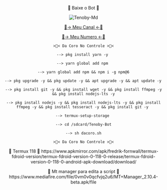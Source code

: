 <div align="center">
🐥 Baixe o Bot 🐥

<p align="center">
<img src="https://telegra.ph/file/800d89304e20091a2673d.jpg" alt="Tenoby-Md" largura="300" />

<p align="center">

[👑-> Meu Canal <-👑](https://youtube.com/channel/UCqJOcwjb3ksaVUtuEPl9y4Q)

<p align="center">

[👑-> Meu Numero <-👑](https://Wa.me/+5511973664069)


```
>🐥< Da Coro No Controle >🐥<

--> pkg install yarn -y 

--> yarn global add npm 

--> yarn global add npm && npm i -g npm@6

--> pkg upgrade -y && pkg update -y && apt upgrade -y && apt update -y 

--> pkg install git -y && pkg install wget -y && pkg install ffmpeg -y && pkg install nodejs-lts -y

--> pkg install nodejs -y && pkg install nodejs-lts -y && pkg install ffmpeg -y && pkg install tesseract -y && pkg install git -y 

--> termux-setup-storage 

--> cd /sdcard/Tenoby-Bot

--> sh dacoro.sh

>🐥< Da Coro No Controle >🐥<
```
<div align="center">
</div>

<p align="center">
👑 Termux 118 👑
https://www.apkmirror.com/apk/fredrik-fornwall/termux-fdroid-version/termux-fdroid-version-0-118-0-release/termux-fdroid-version-0-118-0-android-apk-download/download/

<p align="center">
👑 Mt manager para edita a script 👑
https://www.mediafire.com/file/0vm0v0qcfvjq2u6/MT+Manager_2.10.4-beta.apk/file
